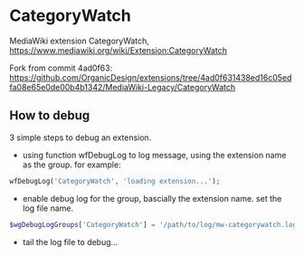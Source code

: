 # CategoryWatch

MediaWiki extension CategoryWatch, https://www.mediawiki.org/wiki/Extension:CategoryWatch

Fork from commit 4ad0f63:
https://github.com/OrganicDesign/extensions/tree/4ad0f631438ed16c05edfa08e65e0de00b4b1342/MediaWiki-Legacy/CategoryWatch

## How to debug

3 simple steps to debug an extension.

* using function wfDebugLog to log message, 
  using the extension name as the group. for example:
```php
wfDebugLog('CategoryWatch', 'loading extension...');
```
* enable debug log for the group, bascially the extension name.
  set the log file name.
```php
$wgDebugLogGroups['CategoryWatch'] = '/path/to/log/mw-categorywatch.log';
```
* tail the log file to debug...
